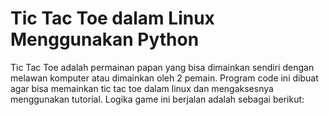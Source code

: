 # Tic Tac Toe dalam Linux Menggunakan Python

Tic Tac Toe adalah permainan papan yang bisa dimainkan sendiri dengan melawan komputer atau dimainkan oleh 2 pemain. Program code ini dibuat agar bisa memainkan tic tac toe dalam linux dan mengaksesnya menggunakan tutorial. Logika game ini berjalan adalah sebagai berikut:

